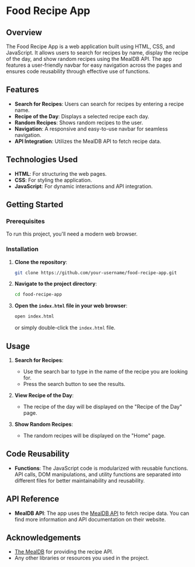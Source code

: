 # Food Recipe App

## Overview

The Food Recipe App is a web application built using HTML, CSS, and JavaScript. It allows users to search for recipes by name, display the recipe of the day, and show random recipes using the MealDB API. The app features a user-friendly navbar for easy navigation across the pages and ensures code reusability through effective use of functions.

## Features

- **Search for Recipes**: Users can search for recipes by entering a recipe name.
- **Recipe of the Day**: Displays a selected recipe each day.
- **Random Recipes**: Shows random recipes to the user.
- **Navigation**: A responsive and easy-to-use navbar for seamless navigation.
- **API Integration**: Utilizes the MealDB API to fetch recipe data.

## Technologies Used

- **HTML**: For structuring the web pages.
- **CSS**: For styling the application.
- **JavaScript**: For dynamic interactions and API integration.

## Getting Started

### Prerequisites

To run this project, you'll need a modern web browser.

### Installation

1. **Clone the repository**:

   ```bash
   git clone https://github.com/your-username/food-recipe-app.git
   ```

2. **Navigate to the project directory**:

   ```bash
   cd food-recipe-app
   ```

3. **Open the `index.html` file in your web browser**:
   ```bash
   open index.html
   ```
   or simply double-click the `index.html` file.

## Usage

1. **Search for Recipes**:

   - Use the search bar to type in the name of the recipe you are looking for.
   - Press the search button to see the results.

2. **View Recipe of the Day**:

   - The recipe of the day will be displayed on the "Recipe of the Day" page.

3. **Show Random Recipes**:
   - The random recipes will be displayed on the "Home" page.

## Code Reusability

- **Functions**: The JavaScript code is modularized with reusable functions. API calls, DOM manipulations, and utility functions are separated into different files for better maintainability and reusability.

## API Reference

- **MealDB API**: The app uses the [MealDB API](https://www.themealdb.com/api.php) to fetch recipe data. You can find more information and API documentation on their website.

## Acknowledgements

- [The MealDB](https://www.themealdb.com) for providing the recipe API.
- Any other libraries or resources you used in the project.
